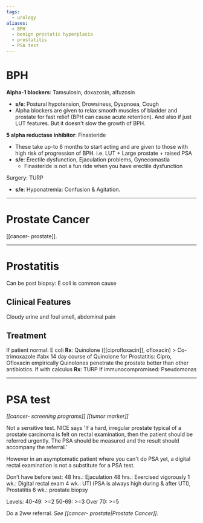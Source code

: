 ```yaml
---
tags:
  - urology
aliases:
  - BPH
  - benign prostatic hyperplasia
  - prostatitis
  - PSA test
---
```

# BPH	
**Alpha-1 blockers**: Tamsulosin, doxazosin, alfuzosin
- **s/e**: Postural hypotension, Drowsiness, Dyspnoea, Cough
- Alpha blockers are given to relax smooth muscles of bladder and prostate for fast relief (BPH can cause acute retention). And also if just LUT features. But it doesn't slow the growth of BPH. 
	        
**5 alpha reductase inhibitor**: Finasteride
- These take up-to 6 months to start acting and are given to those with high risk of progression of BPH. i.e. LUT + Large prostate + raised PSA
- **s/e**: Erectile dysfunction, Ejaculation problems, Gynecomastia
	- Finasteride is not a fun ride when you have erectile dysfunction

Surgery: TURP
- **s/e**: Hyponatremia: Confusion & Agitation. 

---
# Prostate Cancer
[[cancer- prostate]]. 

---
# Prostatitis
Can be post biopsy: E coli is common cause

## Clinical Features
Cloudy urine and foul smell, abdominal pain

## Treatment
If patient normal: E coli
	**Rx**: Quinolone ([[ciprofloxacin]], ofloxacin) > Co-trimoxazole #abx 
	14 day course of Quinolone for Prostatitis: Cipro, Ofloxacin empirically
	Quinolones penetrate the prostate better than other antibiotics. 
If with calculus
	**Rx**: TURP 
If immunocompromised: Pseudomonas

---
# PSA test
*[[cancer- screening programs]]*
*[[tumor marker]]*

Not a sensitive test. 
NICE says 'If a hard, irregular prostate typical of a prostate carcinoma is felt on rectal examination, then the patient should be referred urgently. The PSA should be measured and the result should accompany the referral.'

However in an asymptomatic patient where you can't do PSA yet, a digital rectal examination is not a substitute for a PSA test.

Don’t have before test:
	48 hrs.: Ejaculation
	48 hrs.: Exercised vigorously
	1 wk.: Digital rectal exam
	4 wk.: UTI (PSA is always high during & after UTI), Prostatitis
	6 wk.: prostate biopsy
	
Levels:
	40-49: >=2
	50-69: >=3
	Over 70: >=5
	
Do a 2ww referral. *See [[cancer- prostate|Prostate Cancer]].* 

